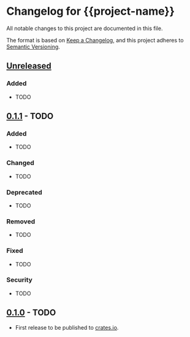 # Changelog for {{project-name}}

All notable changes to this project are documented in this file.

The format is based on [Keep a Changelog](https://keepachangelog.com/en/1.1.0/),
and this project adheres to [Semantic Versioning](https://semver.org/spec/v2.0.0.html).

## [Unreleased]

### Added

* TODO

## [0.1.1] - TODO

### Added

* TODO

### Changed

* TODO

### Deprecated

* TODO

### Removed

* TODO

### Fixed

* TODO

### Security

* TODO

## [0.1.0] - TODO

* First release to be published to [crates.io](https://crates.io/).

[unreleased]: https://github.com/0xdea/{{project-name}}/compare/v0.1.1...HEAD

[0.1.1]: https://github.com/0xdea/{{project-name}}/compare/v0.1.0...v0.1.1

[0.1.0]: https://github.com/0xdea/{{project-name}}/releases/tag/v0.1.0

